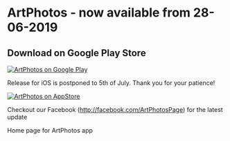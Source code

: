 # ArtPhotos - now available from 28-06-2019

Download on Google Play Store
-

[![ArtPhotos on Google Play](https://play.google.com/intl/en_us/badges/images/badge_new.png "ArtPhotos on Google Play")](https://play.google.com/store/apps/details?id=com.loctran.artphoto)


Release for iOS is postponed to 5th of July. Thank you for your patience!

[![ArtPhotos on AppStore](https://developer.apple.com/app-store/marketing/guidelines/images/badge-pre-order-on-the-app-store.svg "ArtPhotos on AppStore")](https://apps.apple.com/app/artphotos/id1469422693)


Checkout our Facebook (http://facebook.com/ArtPhotosPage) for the latest update

Home page for ArtPhotos app
